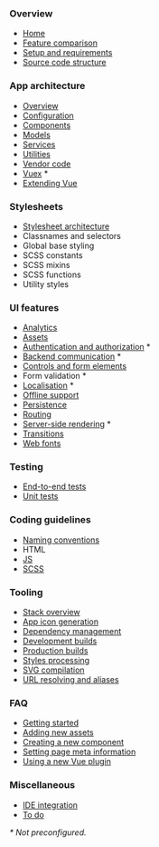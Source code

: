 
### Overview

- [Home](README.md)
- [Feature comparison](overview/comparison.md)
- [Setup and requirements](overview/setup.md)
- [Source code structure](overview/source.md)

### App architecture

- [Overview](app/overview.md)
- [Configuration](app/config.md)
- [Components](app/components.md)
- [Models](app/models.md)
- [Services](app/services.md)
- [Utilities](app/utilities.md)
- [Vendor code](app/vendor.md)
- [Vuex](app/vuex.md) *
- [Extending Vue](app/vue.md)

### Stylesheets

- [Stylesheet architecture](stylesheets/stylesheet-architecture.md)
- Classnames and selectors<!-- (ui/style-selectors.md) -->
- Global base styling<!-- (ui/global-styles.md) -->
- SCSS constants<!-- (ui/style-constants.md) -->
- SCSS mixins<!-- (ui/scss-mixins.md) -->
- SCSS functions<!-- (ui/scss-functions.md) -->
- Utility styles<!-- (ui/utility-styles.md) -->

### UI features

- [Analytics](ui/analytics.md)
- [Assets](ui/assets.md)
- [Authentication and authorization](ui/auth.md) *
- [Backend communication](ui/http.md) *
- [Controls and form elements](ui/controls.md)
- Form validation<!-- (ui/form-validation.md) --> *
- [Localisation](ui/localisation.md) *
- [Offline support](ui/offline.md)
- [Persistence](ui/persistence.md)
- [Routing](ui/routing.md)
- [Server-side rendering](ui/ssr.md) *
- [Transitions](ui/transitions.md)
- [Web fonts](ui/webfonts.md)

### Testing

- [End-to-end tests](tests/e2e.md)
- [Unit tests](tests/unit.md)

### Coding guidelines

- [Naming conventions](conventions/naming.md)
- HTML
- [JS](conventions/js.md)
- [SCSS](conventions/scss.md)

### Tooling

- [Stack overview](tooling/stack.md)
- [App icon generation](tooling/app-icons.md)
- [Dependency management](tooling/dependencies.md)
- [Development builds](tooling/development.md)
- [Production builds](tooling/production.md)
- [Styles processing](tooling/styles.md)
- [SVG compilation](tooling/svg-compilation.md)
- [URL resolving and aliases](tooling/urls.md)

### FAQ

- [Getting started](faq/getting-started.md)
- [Adding new assets](faq/new-assets.md)
- [Creating a new component](faq/creating-components.md)
- [Setting page meta information](faq/meta.md)
- [Using a new Vue plugin](faq/vue-plugins.md)

### Miscellaneous

- [IDE integration](misc/ide.md)
- [To do](misc/todo.md)

_* Not preconfigured._
